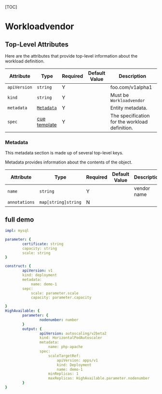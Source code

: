 [TOC]

# Workloadvendor

## Top-Level Attributes

Here are the attributes that provide top-level information about the workload definition.

| Attribute | Type | Required | Default Value | Description |
|-----------|------|----------|---------------|-------------|
| `apiVersion` | `string` | Y | | foo.com/v1alpha1 |
| `kind` | `string` | Y || Must be `Workloadvendor` |
| `metadata` | [`Metadata`](#metadata) | Y | | Entity metadata. |
| `spec`| [cue template](#https://cuelang.org/) | Y | | The specification for the workload definition. |

### Metadata

This metadata section is made up of several top-level keys.

Metadata provides information about the contents of the object.

| Attribute | Type | Required | Default Value | Description |
|-----------|------|----------|---------------|-------------|
| `name` | `string` | Y | | vendor name |
| `annotations` | `map[string]string`| N | |  |

## full demo
```yaml
impl: mysql

parameter: {
		certificate: string
		capacity: string
		scale: string
}

construct: {
		apiVersion: v1
		kind: deployment
		metadata:
			name: demo-1
		sepc:
			scale: parameter.scale
			capacity: parameter.capacity

}
HighAvailable: {
		parameter: {
				nodenumber: number
		}
		output: {
				apiVersion: autoscaling/v2beta2
				kind: HorizontalPodAutoscaler
				metadata:
					name: php-apache
				spec:
					scaleTargetRef:
						apiVersion: apps/v1
						kind: Deployment
						name: demo-1
					minReplicas: 1
					maxReplicas: HighAvailable.parameter.nodenumber
		}
}


```